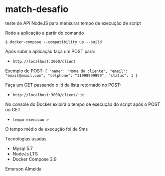 # match-desafio

teste de API NodeJS para mensurar tempo de execução de script

Rode a aplicação a partir do comando
```SHELL
$ docker-compose --compatibility up --build
```

Após subir a aplicação faça um POST para:
- `http://localhost:3000/client`

Exemplo de POST:
`{
    "name": "Nome do cliente",
    "email": "email@email.com",
    "celphone": "11999999999",
    "status": 1
}`

Faça um GET passando o id da lista retornado no POST:
- `http://localhost:3000/client/:id`

No console do Docker exibirá o tempo de execução do script após o POST ou GET
- `tempo-execucao >`

O tempo médio de execução foi de 9ms

Tecnologias usadas
- Mysql 5.7
- NodeJs LTS
- Docker Compose 3.9

Emerson Almeida
